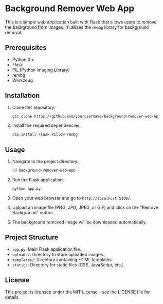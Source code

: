 # Background Remover Web App

This is a simple web application built with Flask that allows users to remove the background from images. It utilizes the `rembg` library for background removal.

## Prerequisites

- Python 3.x
- Flask
- PIL (Python Imaging Library)
- rembg
- Werkzeug

## Installation

1. Clone this repository:

    ```bash
    git clone https://github.com/yourusername/background-remover-web-app.git
    ```

2. Install the required dependencies:

    ```bash
    pip install Flask Pillow rembg
    ```

## Usage

1. Navigate to the project directory:

    ```bash
    cd background-remover-web-app
    ```

2. Run the Flask application:

    ```bash
    python app.py
    ```

3. Open your web browser and go to `http://localhost:5100/`.

4. Upload an image file (PNG, JPG, JPEG, or GIF) and click on the "Remove Background" button.

5. The background removed image will be downloaded automatically.

## Project Structure

- `app.py`: Main Flask application file.
- `uploads/`: Directory to store uploaded images.
- `templates/`: Directory containing HTML templates.
- `static/`: Directory for static files (CSS, JavaScript, etc.).

## License

This project is licensed under the MIT License - see the [LICENSE](LICENSE) file for details.
